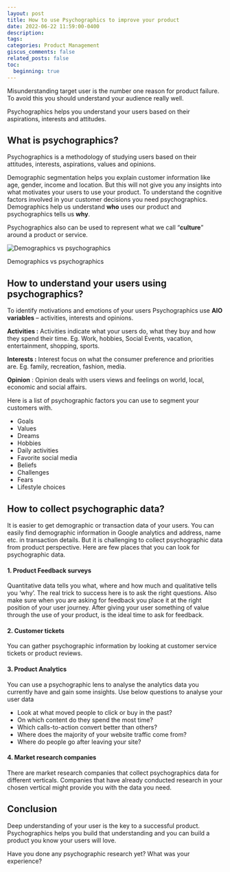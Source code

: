 ```yaml
---
layout: post
title: How to use Psychographics to improve your product
date: 2022-06-22 11:59:00-0400
description: 
tags: 
categories: Product Management
giscus_comments: false
related_posts: false
toc:
  beginning: true
---
```

Misunderstanding target user is the number one reason for product failure. To avoid this you should understand your audience really well.

Psychographics helps you understand your users based on their aspirations, interests and attitudes.

## **What is psychographics?**

Psychographics is a methodology of studying users based on their attitudes, interests, aspirations, values and opinions.

Demographic segmentation helps you explain customer information like age, gender, income and location. But this will not give you any insights into what motivates your users to use your product. To understand the cognitive factors involved in your customer decisions you need psychographics. Demographics help us understand **who** uses our product and psychographics tells us **why**.

Psychographics also can be used to represent what we call “**culture**” around a product or service.

![Demographics vs psychographics](https://web.archive.org/web/20230529095141im_/https://hk587c.n3cdn1.secureserver.net/wp-content/uploads/2022/06/Demographic-1024x576.png)

Demographics vs psychographics

## **How to understand your users using psychographics?**

To identify motivations and emotions of your users Psychographics use **AIO variables** – activities, interests and opinions.

**Activities :** Activities indicate what your users do, what they buy and how they spend their time. Eg. Work, hobbies, Social Events, vacation, entertainment, shopping, sports.

**Interests :** Interest focus on what the consumer preference and priorities are. Eg. family, recreation, fashion, media.

**Opinion** : Opinion deals with users views and feelings on world, local, economic and social affairs.

Here is a list of psychographic factors you can use to segment your customers with.

- Goals
- Values
- Dreams
- Hobbies
- Daily activities
- Favorite social media
- Beliefs
- Challenges
- Fears
- Lifestyle choices

## **How to collect psychographic data?**

It is easier to get demographic or transaction data of your users. You can easily find demographic information in Google analytics and address, name etc. in transaction details. But it is challenging to collect psychographic data from product perspective. Here are few places that you can look for psychographic data.

#### **1. Product Feedback surveys**

Quantitative data tells you what, where and how much and qualitative tells you ‘why’. The real trick to success here is to ask the right questions. Also make sure when you are asking for feedback you place it at the right position of your user journey. After giving your user something of value through the use of your product, is the ideal time to ask for feedback.

#### **2. Customer tickets**

You can gather psychographic information by looking at customer service tickets or product reviews.

#### **3. Product Analytics**

You can use a psychographic lens to analyse the analytics data you currently have and gain some insights. Use below questions to analyse your user data

- Look at what moved people to click or buy in the past?
- On which content do they spend the most time?
- Which calls-to-action convert better than others?
- Where does the majority of your website traffic come from?
- Where do people go after leaving your site?

#### **4. Market research companies**

There are market research companies that collect psychographics data for different verticals. Companies that have already conducted research in your chosen vertical might provide you with the data you need.

## Conclusion

Deep understanding of your user is the key to a successful product. Psychographics helps you build that understanding and you can build a product you know your users will love.

Have you done any psychographic research yet? What was your experience?